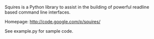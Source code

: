 Squires is a Python library to assist in the building of powerful
readline based command line interfaces.

Homepage: http://code.google.com/p/squires/

See example.py for sample code.

